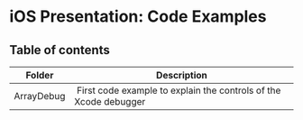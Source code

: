 # iOS Presentation: Code Examples

## Table of contents

| Folder | Description |
|--------|-------------|
| ArrayDebug | First code example to explain the controls of the Xcode debugger |